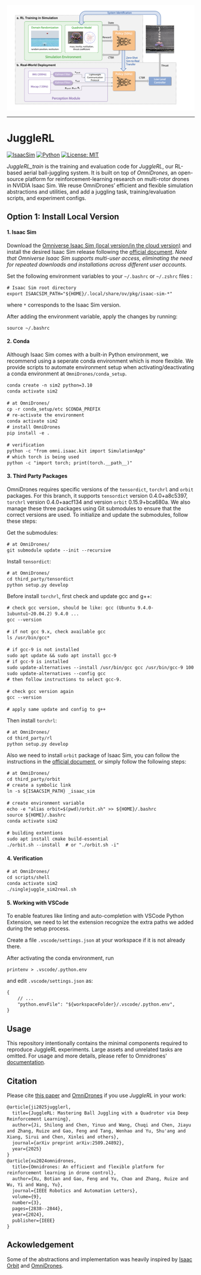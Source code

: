 ![Visualization of JuggleRL](docs/source/_static/overview.png)

---

# JuggleRL

[![IsaacSim](https://img.shields.io/badge/Isaac%20Sim-2023.1.0.hotfix.1-orange.svg)](https://docs.omniverse.nvidia.com/app_isaacsim/app_isaacsim/overview.html)
[![Python](https://img.shields.io/badge/python-3.10-blue.svg)](https://docs.python.org/3/whatsnew/3.10.html)
[![License: MIT](https://img.shields.io/badge/License-MIT-yellow.svg)](https://opensource.org/licenses/MIT)
<!-- [![Docs status](https://img.shields.io/badge/docs-passing-brightgreen.svg)](https://omnidrones.readthedocs.io/en/latest/) -->


*JuggleRL_train* is the training and evaluation code for *JuggleRL*, our RL-based aerial ball-juggling system.
It is built on top of *OmniDrones*, an open-source platform for reinforcement-learning research on multi-rotor drones in NVIDIA Isaac Sim. We reuse OmniDrones’ efficient and flexible simulation abstractions and utilities, and add a juggling task, training/evaluation scripts, and experiment configs.

## Option 1: Install Local Version

#### 1. Isaac Sim

Download the [Omniverse Isaac Sim (local version/in the cloud version)](https://developer.nvidia.com/isaac-sim) and install the desired Isaac Sim release following the [official document](https://docs.omniverse.nvidia.com/isaacsim/latest/installation/install_workstation.html). *Note that Omniverse Isaac Sim supports multi-user access, eliminating the need for repeated downloads and installations across different user accounts.*

Set the following environment variables to your ``~/.bashrc`` or ``~/.zshrc`` files :

```
# Isaac Sim root directory
export ISAACSIM_PATH="${HOME}/.local/share/ov/pkg/isaac-sim-*"
```

where ``*`` corresponds to the Isaac Sim version. 

After adding the environment variable, apply the changes by running:
```
source ~/.bashrc
```

#### 2. Conda

Although Isaac Sim comes with a built-in Python environment, we recommend using a seperate conda environment which is more flexible. We provide scripts to automate environment setup when activating/deactivating a conda environment at ``OmniDrones/conda_setup``.

```
conda create -n sim2 python=3.10
conda activate sim2

# at OmniDrones/
cp -r conda_setup/etc $CONDA_PREFIX
# re-activate the environment
conda activate sim2
# install OmniDrones
pip install -e .

# verification
python -c "from omni.isaac.kit import SimulationApp"
# which torch is being used
python -c "import torch; print(torch.__path__)"
```

#### 3. Third Party Packages
OmniDrones requires specific versions of the `tensordict`, `torchrl` and `orbit` packages. For this branch, it supports `tensordict` version 0.4.0+a8c5397, `torchrl` version 0.4.0+aacf134
 and version `orbit` 0.15.9+bca680a. We also manage these three packages using Git submodules to ensure that the correct versions are used. To initialize and update the submodules, follow these steps:

Get the submodules:
```
# at OmniDrones/
git submodule update --init --recursive
```

Install `tensordict`:
```
# at OmniDrones/
cd third_party/tensordict
python setup.py develop
```

Before install `torchrl`, first check and update gcc and g++:
```
# check gcc version, should be like: gcc (Ubuntu 9.4.0-1ubuntu1~20.04.2) 9.4.0 ...
gcc --version

# if not gcc 9.x, check available gcc
ls /usr/bin/gcc*

# if gcc-9 is not installed
sudo apt update && sudo apt install gcc-9
# if gcc-9 is installed
sudo update-alternatives --install /usr/bin/gcc gcc /usr/bin/gcc-9 100
sudo update-alternatives --config gcc
# then follow instructions to select gcc-9.

# check gcc version again
gcc --version

# apply same update and config to g++
```

Then install `torchrl`:
```
# at OmniDrones/
cd third_party/rl
python setup.py develop
```

Also we need to install `orbit` package of Isaac Sim, you can follow the instructions in the [official document](https://isaac-orbit.github.io/orbit/source/setup/installation.html), or simply follow the following steps:
```
# at OmniDrones/
cd third_party/orbit
# create a symbolic link
ln -s ${ISAACSIM_PATH} _isaac_sim

# create environment variable
echo -e "alias orbit=$(pwd)/orbit.sh" >> ${HOME}/.bashrc
source ${HOME}/.bashrc
conda activate sim2

# building extentions
sudo apt install cmake build-essential
./orbit.sh --install  # or "./orbit.sh -i"
```

<!-- We manage these two packages using Git submodules to ensure that the correct versions are used. To initialize and update the submodules, follow these steps:

Get the submodules:
```
# at OmniDrones/
git submodule update --init --recursive
```
Pip install these two packages respectively:
```
# at OmniDrones/
cd third_party/tensordict
pip install -e .
```
```
# at OmniDrones/
cd third_party/torchrl
pip install -e .
``` -->
#### 4. Verification
```
# at OmniDrones/
cd scripts/shell
conda activate sim2
./singlejuggle_sim2real.sh
```

#### 5. Working with VSCode

To enable features like linting and auto-completion with VSCode Python Extension, we need to let the extension recognize the extra paths we added during the setup process.

Create a file ``.vscode/settings.json`` at your workspace if it is not already there.

After activating the conda environment, run

```
printenv > .vscode/.python.env
``````

and edit ``.vscode/settings.json`` as:

```
{
    // ...
    "python.envFile": "${workspaceFolder}/.vscode/.python.env",
}
```
    
## Usage
This repository intentionally contains the minimal components required to reproduce JuggleRL experiments. Large assets and unrelated tasks are omitted. 
For usage and more details, please refer to Omnidrones' [documentation](https://omnidrones.readthedocs.io/en/latest/).


## Citation

Please cite [this paper](https://arxiv.org/abs/2509.24892) and [OmniDrones](https://ieeexplore.ieee.org/abstract/document/10409589) if you use *JuggleRL* in your work:

```
@article{ji2025jugglerl,
  title={JuggleRL: Mastering Ball Juggling with a Quadrotor via Deep Reinforcement Learning},
  author={Ji, Shilong and Chen, Yinuo and Wang, Chuqi and Chen, Jiayu and Zhang, Ruize and Gao, Feng and Tang, Wenhao and Yu, Shu'ang and Xiang, Sirui and Chen, Xinlei and others},
  journal={arXiv preprint arXiv:2509.24892},
  year={2025}
}
@article{xu2024omnidrones,
  title={Omnidrones: An efficient and flexible platform for reinforcement learning in drone control},
  author={Xu, Botian and Gao, Feng and Yu, Chao and Zhang, Ruize and Wu, Yi and Wang, Yu},
  journal={IEEE Robotics and Automation Letters},
  volume={9},
  number={3},
  pages={2838--2844},
  year={2024},
  publisher={IEEE}
}
```

## Ackowledgement

Some of the abstractions and implementation was heavily inspired by [Isaac Orbit](https://github.com/NVIDIA-Omniverse/Orbit) and [OmniDrones](https://github.com/btx0424/OmniDrones).

